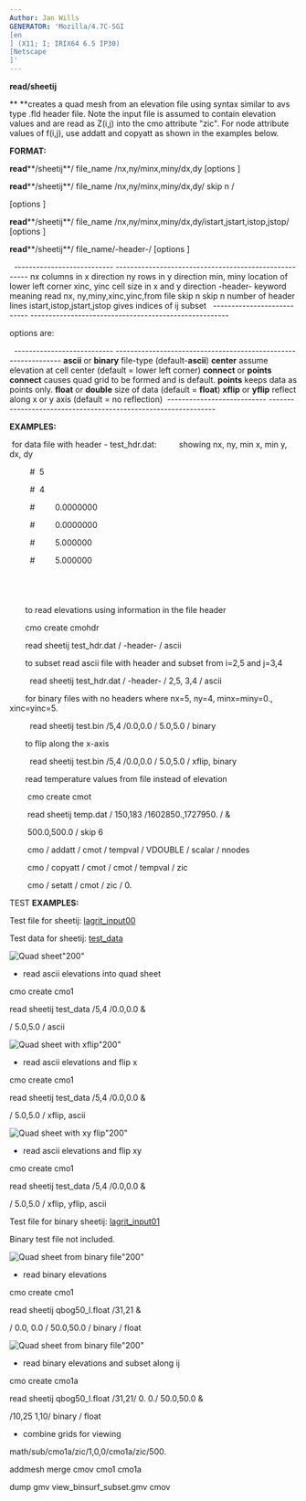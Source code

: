 ```yaml
---
Author: Jan Wills
GENERATOR: 'Mozilla/4.7C-SGI 
[en
] (X11; I; IRIX64 6.5 IP30) 
[Netscape
]'
---
```


 **read/sheetij**

  ** **creates a quad mesh from an elevation file using syntax similar
  to avs type .fld header file. Note the input file is assumed to
  contain elevation values and are read as Z(i,j) into the cmo
  attribute "zic". For node attribute values of f(i,j), use addatt and
  copyatt as shown in the examples below.

 **FORMAT:**

  

  **read****/sheetij**/ file\_name /nx,ny/minx,miny/dx,dy 
[options
]

  **read****/sheetij**/ file\_name /nx,ny/minx,miny/dx,dy/ skip n /
  
[options
]

  **read****/sheetij**/ file\_name
  /nx,ny/minx,miny/dx,dy/istart,jstart,istop,jstop/
[options
]

  **read****/sheetij**/ file\_name/-header-/
[options
]

   
    --------------------------- ------------------------------------------------------
    nx                          columns in x direction
    ny                          rows in y direction
    min, miny                   location of lower left corner
    xinc, yinc                  cell size in x and y direction
    -header-                    keyword meaning read nx, ny,miny,xinc,yinc,from file
    skip n                      skip n number of header lines
    istart,istop,jstart,jstop   gives indices of ij subset  
    --------------------------- ------------------------------------------------------
 
 options are:

   
    --------------------------- ---------------------------------------------------------------
    **ascii** or **binary**     file-type (default-**ascii**)
    **center**                  assume elevation at cell center (default = lower left corner)
    **connect** or **points**   **connect** causes quad grid to be formed and is default.
                                **points** keeps data as points only.
    **float** or **double**     size of data (default = **float**)
    **xflip** or **yflip**      reflect along x or y axis (default = no reflection) 
    --------------------------- ---------------------------------------------------------------
 
 **EXAMPLES:**

   for data file with header - test\_hdr.dat:          showing nx, ny,
  min x, min y, dx, dy

           
#  5    

           
#  4    

           
#         0.0000000  

           
#         0.0000000  

           
#         5.000000   

           
#         5.000000   

           
#
 
         to read elevations using information in the file header

         cmo create cmohdr

         read sheetij test\_hdr.dat / -header- / ascii
 
         to subset read ascii file with header and subset from i=2,5
  and j=3,4

           read sheetij test\_hdr.dat / -header- / 2,5, 3,4 / ascii
 
         for binary files with no headers where nx=5, ny=4,
  minx=miny=0., xinc=yinc=5.

           read sheetij test.bin /5,4 /0.0,0.0 / 5.0,5.0 / binary
 
         to flip along the x-axis

           read sheetij test.bin /5,4 /0.0,0.0 / 5.0,5.0 / xflip,
  binary
 
         read temperature values from file instead of elevation

          cmo create cmot

          read sheetij temp.dat / 150,183 /1602850.,1727950. / &

          500.0,500.0 / skip 6

          cmo / addatt / cmot / tempval / VDOUBLE / scalar / nnodes

          cmo / copyatt / cmot / cmot / tempval / zic

          cmo / setatt / cmot / zic / 0.



TEST **EXAMPLES:**



Test file for sheetij: [lagrit\_input00](lagrit_input00)

Test data for sheetij: [test\_data](test_data)

![Quad sheet](image/zall_200w.GIF)"200"


* read ascii elevations into quad sheet

cmo create cmo1

read sheetij test\_data /5,4 /0.0,0.0 &

/ 5.0,5.0 / ascii

![Quad sheet with xflip](image/zall_xflip_200w.GIF)"200"


* read ascii elevations and flip x

cmo create cmo1

read sheetij test\_data /5,4 /0.0,0.0 &

/ 5.0,5.0 / xflip, ascii

![Quad sheet with xy flip](image/zall_xyflip_200w.GIF)"200"


* read ascii elevations and flip xy

cmo create cmo1

read sheetij test\_data /5,4 /0.0,0.0 &

/ 5.0,5.0 / xflip, yflip, ascii



Test file for binary sheetij: [lagrit\_input01](lagrit_input01)

Binary test file not included.

![Quad sheet from binary file](image/binsurf_200w.GIF)"200"


* read binary elevations

cmo create cmo1

read sheetij qbog50\_l.float /31,21 &

/ 0.0, 0.0 / 50.0,50.0 / binary / float

![Quad sheet from binary
file](image/view_binsurf_subset_200w.GIF)"200"


* read binary elevations and subset along ij

cmo create cmo1a

read sheetij qbog50\_l.float /31,21/ 0. 0./ 50.0,50.0 &

/10,25 1,10/ binary / float


* combine grids for viewing

math/sub/cmo1a/zic/1,0,0/cmo1a/zic/500.

addmesh merge cmov cmo1 cmo1a

dump gmv view\_binsurf\_subset.gmv cmov
